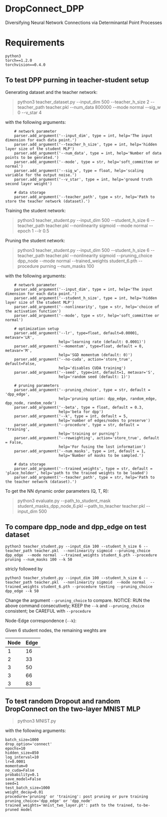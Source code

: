 # DropConnect_DPP
Diversifying Neural Network Connections via Determinantal Point Processes

# Requirements
```
python3
torch==1.2.0
torchvision==0.4.0
```

## To test DPP purning in teacher-student setup

Generating dataset and the teacher network:
>python3 teacher_dataset.py --input_dim 500 --teacher_h_size 2 --teacher_path teacher.pkl --num_data 800000 --mode normal --sig_w 0 --v_star 4

with the following arguments:
```
	# network parameter
	parser.add_argument('--input_dim', type = int, help='The input dimension for each data point.')
	parser.add_argument('--teacher_h_size', type = int, help='hidden layer size of the student MLP')
	parser.add_argument('--num_data', type = int, help='Number of data points to be genrated.')
	parser.add_argument('--mode', type = str, help='soft_committee or normal')
	parser.add_argument('--sig_w', type = float, help='scaling variable for the output noise.')
	parser.add_argument('--v_star', type = int, help='ground truth second layer weight')

	# data storage
	parser.add_argument('--teacher_path', type = str, help='Path to store the teacher network (dataset).')
```

Training the student network:
>python3 teacher_student.py --input_dim 500 --student_h_size 6 --teacher_path teacher.pkl  --nonlinearity sigmoid  --mode normal  --epoch 1 --lr 0.5

Pruning the student network:
>python3 teacher_student.py --input_dim 500 --student_h_size 6 --teacher_path teacher.pkl  --nonlinearity sigmoid --pruning_choice dpp_node  --mode normal  --trained_weights student_6.pth --procedure purning --num_masks 100

with the following arguments:
```
	# network parameter
	parser.add_argument('--input_dim', type = int, help='The input dimension for each data point.')
	parser.add_argument('--student_h_size', type = int, help='hidden layer size of the student MLP')
	parser.add_argument('--nonlinearity', type = str, help='choice of the activation function')
	parser.add_argument('--mode', type = str, help='soft_committee or normal')

	# optimization setup
	parser.add_argument('--lr', type=float, default=0.00001, metavar='LR',
						help='learning rate (default: 0.0001)')
	parser.add_argument('--momentum', type=float, default = 0, metavar='M',
						help='SGD momentum (default: 0)')
	parser.add_argument('--no-cuda', action='store_true', default=False,
						help='disables CUDA training')
	parser.add_argument('--seed', type=int, default=1, metavar='S',
						help='random seed (default: 1)')

	# pruning parameters
	parser.add_argument('--pruning_choice', type = str, default = 'dpp_edge',
						help='pruning option: dpp_edge, random_edge, dpp_node, random_node')
	parser.add_argument('--beta', type = float, default = 0.3,
						help='beta for dpp')
	parser.add_argument('--k', type = int, default = 5,
						help='number of edges/nodes to preserve')
	parser.add_argument('--procedure', type = str, default = 'training',
						help='training or purning')
	parser.add_argument('--reweighting', action='store_true', default = False,
						help='For fusing the lost information')
	parser.add_argument('--num_masks', type = int, default = 1,
						help='Number of masks to be sampled.')

	# data storage
	parser.add_argument('--trained_weights', type = str, default = 'place_holder', help='path to the trained weights to be loaded')
	parser.add_argument('--teacher_path', type = str, help='Path to the teacher network (dataset).')
```

To get the NN dynamic order parameters (Q, T, R):
>python3 evaluate.py --path_to_student_mask student_masks_dpp_node_6.pkl --path_to_teacher teacher.pkl --input_dim 500

## To compare dpp_node and dpp_edge on test dataset

```
python3 teacher_student.py --input_dim 100 --student_h_size 6 --teacher_path teacher.pkl  --nonlinearity sigmoid --pruning_choice dpp_edge  --mode normal  --trained_weights student_6.pth --procedure pruning --num_masks 100 --k 50
```

stricly followed by

```
python3 teacher_student.py --input_dim 100 --student_h_size 6 --teacher_path teacher.pkl  --nonlinearity sigmoid  --mode normal  --trained_weights student_6.pth --procedure testing --pruning_choice dpp_edge --k 50
```

Change the argument `--pruning_choice` to compare.
NOTICE: RUN the above command consecutively; KEEP the `--k` and `--pruning_choice` consistent; be CAREFUL with `--procedure`

Node-Edge correspondence (`--k`):

Given 6 student nodes, the remaining weghts are

|Node   |Edge  	|
|---	|---	|
|1   	|16   	|
|2  	|33 	|
|3  	|50  	|
|3  	|66   	|
|3  	|83   	|


## To test random Dropout and random DropConnect on the two-layer MNIST MLP
>python3 MNIST.py

with the following arguments:
```
batch_size=1000
drop_option='connect'
epochs=10
hidden_size=850
log_interval=10
lr=0.0001
momentum=0
no_cuda=False
probability=0.1
save_model=False
seed=1
test_batch_size=1000
weight_decay=0.01
procedure='pruning' or 'training': post pruning or pure training
pruning_choice='dpp_edge' or 'dpp_node'
trained_weights='mnist_two_layer.pt': path to the trained, to-be-pruned model
```
